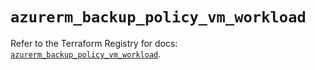 # `azurerm_backup_policy_vm_workload`

Refer to the Terraform Registry for docs: [`azurerm_backup_policy_vm_workload`](https://registry.terraform.io/providers/hashicorp/azurerm/4.3.0/docs/resources/backup_policy_vm_workload).
